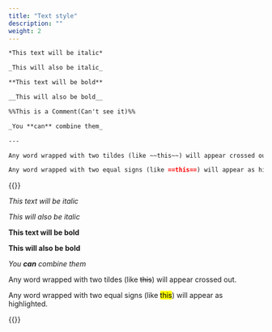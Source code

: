 ```yaml
---
title: "Text style"
description: ""
weight: 2
---
```


```md
*This text will be italic*

_This will also be italic_

**This text will be bold**

__This will also be bold__

%%This is a Comment(Can't see it)%%

_You **can** combine them_

---

Any word wrapped with two tildes (like ~~this~~) will appear crossed out.

Any word wrapped with two equal signs (like ==this==) will appear as highlighted.
```

{{<revealjs theme="black" progress="true" controls="true">}}

<section><p><em>This text will be italic</em></p>
<p><em>This will also be italic</em></p>
<p><strong>This text will be bold</strong></p>
<p><strong>This will also be bold</strong></p>
<p><em>You <strong>can</strong> combine them</em></p>
</section>

<section><p>Any word wrapped with two tildes (like <del>this</del>) will appear crossed out.</p>
<p>Any word wrapped with two equal signs (like <mark>this</mark>) will appear as highlighted.</p>
</section>

{{</revealjs>}}
